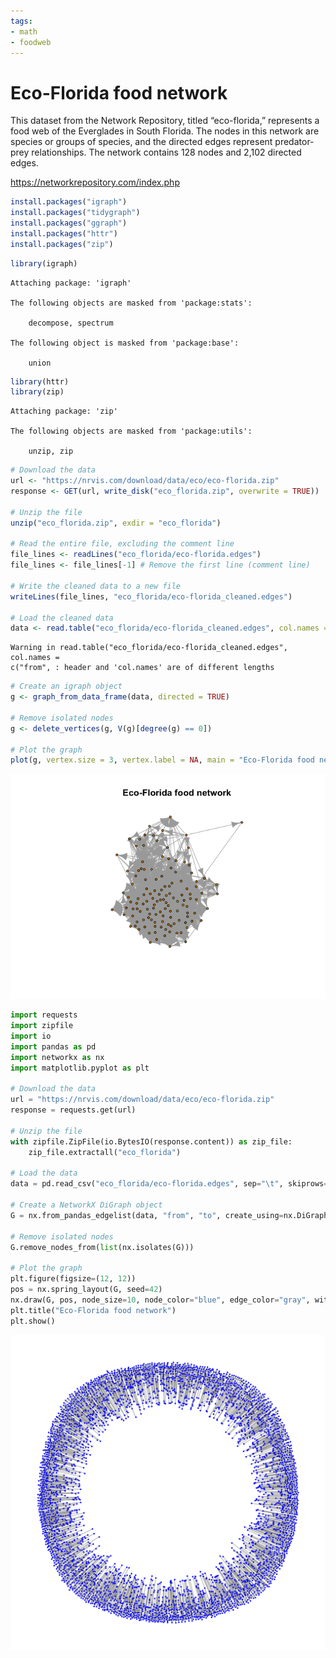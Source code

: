 ```yaml
---
tags:
- math
- foodweb
---
```


Eco-Florida food network
================

This dataset from the Network Repository, titled “eco-florida,”
represents a food web of the Everglades in South Florida. The nodes in
this network are species or groups of species, and the directed edges
represent predator-prey relationships. The network contains 128 nodes
and 2,102 directed edges.

https://networkrepository.com/index.php

``` r
install.packages("igraph")
install.packages("tidygraph")
install.packages("ggraph")
install.packages("httr")
install.packages("zip")
```

``` r
library(igraph)
```


    Attaching package: 'igraph'

    The following objects are masked from 'package:stats':

        decompose, spectrum

    The following object is masked from 'package:base':

        union

``` r
library(httr)
library(zip)
```


    Attaching package: 'zip'

    The following objects are masked from 'package:utils':

        unzip, zip

``` r
# Download the data
url <- "https://nrvis.com/download/data/eco/eco-florida.zip"
response <- GET(url, write_disk("eco_florida.zip", overwrite = TRUE))

# Unzip the file
unzip("eco_florida.zip", exdir = "eco_florida")

# Read the entire file, excluding the comment line
file_lines <- readLines("eco_florida/eco-florida.edges")
file_lines <- file_lines[-1] # Remove the first line (comment line)

# Write the cleaned data to a new file
writeLines(file_lines, "eco_florida/eco-florida_cleaned.edges")

# Load the cleaned data
data <- read.table("eco_florida/eco-florida_cleaned.edges", col.names = c("from", "to"), row.names = NULL)
```

    Warning in read.table("eco_florida/eco-florida_cleaned.edges", col.names =
    c("from", : header and 'col.names' are of different lengths

``` r
# Create an igraph object
g <- graph_from_data_frame(data, directed = TRUE)

# Remove isolated nodes
g <- delete_vertices(g, V(g)[degree(g) == 0])

# Plot the graph
plot(g, vertex.size = 3, vertex.label = NA, main = "Eco-Florida food network")
```

![](foodweb_files/figure-gfm/unnamed-chunk-2-1.png)

``` python
import requests
import zipfile
import io
import pandas as pd
import networkx as nx
import matplotlib.pyplot as plt

# Download the data
url = "https://nrvis.com/download/data/eco/eco-florida.zip"
response = requests.get(url)

# Unzip the file
with zipfile.ZipFile(io.BytesIO(response.content)) as zip_file:
    zip_file.extractall("eco_florida")

# Load the data
data = pd.read_csv("eco_florida/eco-florida.edges", sep="\t", skiprows=1, names=["from", "to"])

# Create a NetworkX DiGraph object
G = nx.from_pandas_edgelist(data, "from", "to", create_using=nx.DiGraph())

# Remove isolated nodes
G.remove_nodes_from(list(nx.isolates(G)))

# Plot the graph
plt.figure(figsize=(12, 12))
pos = nx.spring_layout(G, seed=42)
nx.draw(G, pos, node_size=10, node_color="blue", edge_color="gray", with_labels=False)
plt.title("Eco-Florida food network")
plt.show()
```

<img src="foodweb_files/figure-gfm/unnamed-chunk-3-1.png"
width="1152" />
